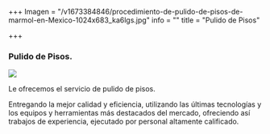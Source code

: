 +++
Imagen = "/v1673384846/procedimiento-de-pulido-de-pisos-de-marmol-en-Mexico-1024x683_ka6lgs.jpg"
info = ""
title = "Pulido de Pisos"

+++
### Pulido de Pisos.

![](https://res.cloudinary.com/novatec/v1673384885/AdobeStock_316301009_th8h4y.jpg)

Le ofrecemos el servicio de pulido de pisos.

Entregando la mejor calidad y eficiencia, utilizando las últimas tecnologías y los equipos y herramientas más destacados del mercado, ofreciendo así trabajos de experiencia, ejecutado por personal altamente calificado.